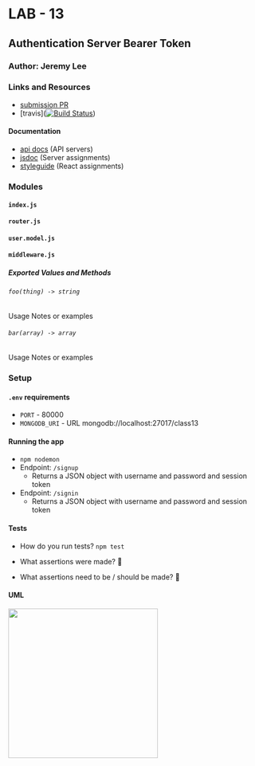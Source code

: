 # LAB - 13

## Authentication Server Bearer Token

### Author: Jeremy Lee

### Links and Resources
* [submission PR](https://github.com/jeremy-401-advanced-javascript/Lab13/pull/1)
* [travis]([![Build Status](https://www.travis-ci.com/jeremy-401-advanced-javascript/Lab13.svg?branch=master)](https://www.travis-ci.com/jeremy-401-advanced-javascript/Lab13))
 


#### Documentation
* [api docs](http://xyz.com) (API servers)
* [jsdoc](http://xyz.com) (Server assignments)
* [styleguide](http://xyz.com) (React assignments)

### Modules
#### `index.js`
#### `router.js`
#### `user.model.js`
#### `middleware.js`
##### Exported Values and Methods

###### `foo(thing) -> string`
Usage Notes or examples

###### `bar(array) -> array`
Usage Notes or examples

### Setup
#### `.env` requirements
* `PORT` - 80000
* `MONGODB_URI` - URL mongodb://localhost:27017/class13

#### Running the app
* `npm nodemon`
* Endpoint: `/signup`
  * Returns a JSON object with username and password and session token
* Endpoint: `/signin`
  * Returns a JSON object with username and password and session token
  
#### Tests
* How do you run tests?
`npm test`

* What assertions were made? 🤔
* What assertions need to be / should be made? 🤔

#### UML
<img src="./assets/images/lab-11.jpg" width="300">
